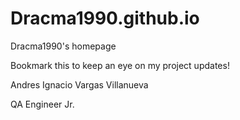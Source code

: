 # Dracma1990.github.io

Dracma1990's homepage

Bookmark this to keep an eye on my project updates!


Andres Ignacio Vargas Villanueva

QA Engineer Jr.

